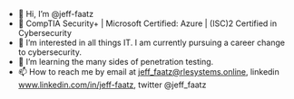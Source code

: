 - 👋 Hi, I’m @jeff-faatz
- 🔖 CompTIA Security+ | Microsoft Certified: Azure | (ISC)2 Certified in Cybersecurity
- 👀 I’m interested in all things IT. I am currently pursuing a career change to cybersecurity.
- 🌱 I’m learning the many sides of penetration testing.
- 📫 How to reach me by email at jeff_faatz@rlesystems.online, linkedin www.linkedin.com/in/jeff-faatz, twitter @jeff_faatz
